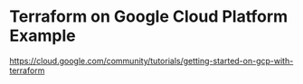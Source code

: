 # Terraform on Google Cloud Platform Example

https://cloud.google.com/community/tutorials/getting-started-on-gcp-with-terraform